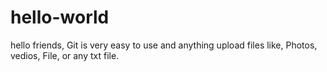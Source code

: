 # hello-world
hello friends, Git is very easy to use and anything upload files like, Photos, vedios, File, or any txt file.
